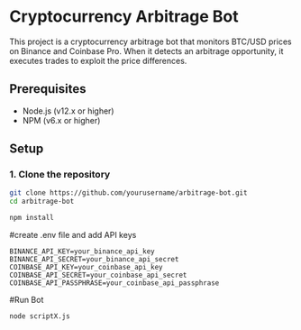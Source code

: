 # Cryptocurrency Arbitrage Bot

This project is a cryptocurrency arbitrage bot that monitors BTC/USD prices on Binance and Coinbase Pro. When it detects an arbitrage opportunity, it executes trades to exploit the price differences.

## Prerequisites

- Node.js (v12.x or higher)
- NPM (v6.x or higher)

## Setup

### 1. Clone the repository

```bash
git clone https://github.com/yourusername/arbitrage-bot.git
cd arbitrage-bot
```

```bash
npm install
```
#create .env file and add API keys

```plaintext
BINANCE_API_KEY=your_binance_api_key
BINANCE_API_SECRET=your_binance_api_secret
COINBASE_API_KEY=your_coinbase_api_key
COINBASE_API_SECRET=your_coinbase_api_secret
COINBASE_API_PASSPHRASE=your_coinbase_api_passphrase
```

#Run Bot

```bash
node scriptX.js
```
